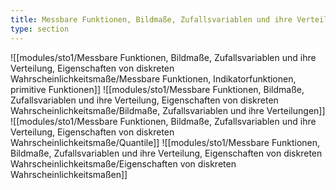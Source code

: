 ```yaml
---
title: Messbare Funktionen, Bildmaße, Zufallsvariablen und ihre Verteilung, Eigenschaften von diskreten Wahrscheinlichkeitsma�e
type: section
---
```


![[modules/sto1/Messbare Funktionen, Bildmaße, Zufallsvariablen und ihre Verteilung, Eigenschaften von diskreten Wahrscheinlichkeitsmaße/Messbare Funktionen, Indikatorfunktionen, primitive Funktionen]]
![[modules/sto1/Messbare Funktionen, Bildmaße, Zufallsvariablen und ihre Verteilung, Eigenschaften von diskreten Wahrscheinlichkeitsmaße/Bildmaße, Zufallsvariablen und ihre Verteilungen]]
![[modules/sto1/Messbare Funktionen, Bildmaße, Zufallsvariablen und ihre Verteilung, Eigenschaften von diskreten Wahrscheinlichkeitsmaße/Quantile]]
![[modules/sto1/Messbare Funktionen, Bildmaße, Zufallsvariablen und ihre Verteilung, Eigenschaften von diskreten Wahrscheinlichkeitsmaße/Eigenschaften von diskreten Wahrscheinlichkeitsmaßen]]